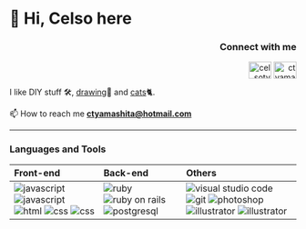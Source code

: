 <h1>👋 Hi, Celso here</h1>

<h3 align="right">Connect with me</h3>
<p align="right">
<a href="https://linkedin.com/in/celsoty" target="blank"><img align="center" src="https://raw.githubusercontent.com/rahuldkjain/github-profile-readme-generator/master/src/images/icons/Social/linked-in-alt.svg" alt="celsoty" height="30" width="40" /></a>
<a href="https://instagram.com/ctyamashita" target="blank"><img align="center" src="https://raw.githubusercontent.com/rahuldkjain/github-profile-readme-generator/master/src/images/icons/Social/instagram.svg" alt="ctyamashita" height="30" width="40" /></a>
</p>

<p>I like DIY stuff 🛠️, <a href="https://www.deviantart.com/74qx">drawing</a>🎨 and <a href="https://instagram.com/kyuuko_cat_adventures">cats</a>🐈.</p>

📫 How to reach me **ctyamashita@hotmail.com**

---

<h3 align="left">Languages and Tools</h3>
  
| Front-end | Back-end | Others |
| :--- | :--- | :--- |
| <img src="https://img.shields.io/badge/JavaScript-F7DF1E?style=for-the-badge&logo=javascript&logoColor=black" alt="javascript" /> <img src="https://img.shields.io/badge/Stimulus-77E8B9?style=for-the-badge&logo=stimulus&logoColor=black" alt="javascript" /> <img src="https://img.shields.io/badge/HTML5-E34F26?style=for-the-badge&logo=html5&logoColor=white" alt="html" /> <img src="https://img.shields.io/badge/CSS3-1572B6?style=for-the-badge&logo=css3&logoColor=white" alt="css" /> <img src="https://img.shields.io/badge/Bootstrap-7952B3?style=for-the-badge&logo=bootstrap&logoColor=white" alt="css" /> | <img src="https://img.shields.io/badge/Ruby-CC342D?style=for-the-badge&logo=ruby&logoColor=white" alt="ruby" /> <img src="https://img.shields.io/badge/Ruby_on_Rails-CC0000?style=for-the-badge&logo=ruby-on-rails&logoColor=white" alt="ruby on rails" /> <img src="https://img.shields.io/badge/PostgreSQL-316192?style=for-the-badge&logo=postgresql&logoColor=white" alt="postgresql" /> | <img src="https://img.shields.io/badge/Visual_Studio_Code-0078D4?style=for-the-badge&logo=visual%20studio%20code&logoColor=white" alt="visual studio code" /> <img src="https://img.shields.io/badge/GIT-E44C30?style=for-the-badge&logo=git&logoColor=white" alt="git" /> <img src="https://img.shields.io/badge/Photoshop-0672CB?style=for-the-badge&logo=adobephotoshop&logoColor=white" alt="photoshop" /> <img src="https://img.shields.io/badge/Illustrator-FF9A00?style=for-the-badge&logo=adobeillustrator&logoColor=white" alt="illustrator" /> <img src="https://img.shields.io/badge/InDesign-FF3366?style=for-the-badge&logo=adobeindesign&logoColor=white" alt="illustrator" /> |
  
  
  
  
</p>
